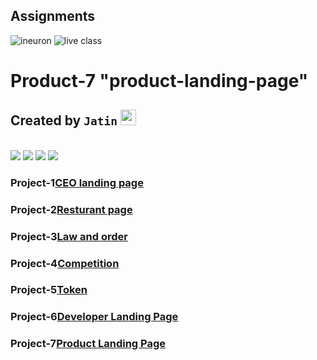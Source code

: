 ## Assignments

![ineuron](https://img.shields.io/badge/LCO-Ineuron-yellowgreen)
![live class](https://img.shields.io/badge/Live%20-class-red)
# Product-7 "product-landing-page"
##  Created by `Jatin` <img src="https://media.giphy.com/media/hvRJCLFzcasrR4ia7z/giphy.gif" width="25px">

<br>
<span>
<img src="https://img.shields.io/badge/html5%20-%23E34F26.svg?&style=for-the-badge&logo=html5&logoColor=white"/>
<img src="https://img.shields.io/badge/css3%20-%231572B6.svg?&style=for-the-badge&logo=css3&logoColor=white"/>
<img src="https://img.shields.io/badge/git%20-%23404d59.svg?&style=for-the-badge&logo=git&logoColor=white"/>
<img src="https://img.shields.io/badge/github%20-%23121011.svg?&style=for-the-badge&logo=github&logoColor=white"/>
</span>


### Project-1[CEO landing page](https://ceo1.netlify.app)

### Project-2[Resturant page](https://resturant001.netlify.app)

### Project-3[Law and order]()
### Project-4[Competition](https://comption.netlify.app/)
### Project-5[Token](https://token1.netlify.app)

### Project-6[Developer Landing Page](https://plant01.netlify.app)
### Project-7[Product Landing Page](https://product110.netlify.app)
